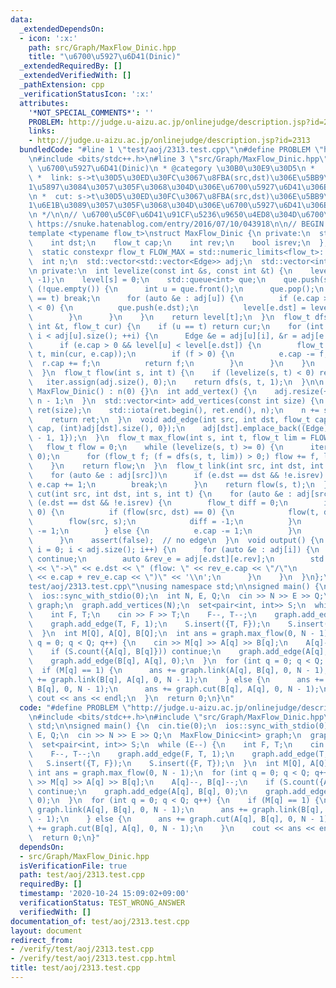 ```yaml
---
data:
  _extendedDependsOn:
  - icon: ':x:'
    path: src/Graph/MaxFlow_Dinic.hpp
    title: "\u6700\u5927\u6D41(Dinic)"
  _extendedRequiredBy: []
  _extendedVerifiedWith: []
  _pathExtension: cpp
  _verificationStatusIcon: ':x:'
  attributes:
    '*NOT_SPECIAL_COMMENTS*': ''
    PROBLEM: http://judge.u-aizu.ac.jp/onlinejudge/description.jsp?id=2313
    links:
    - http://judge.u-aizu.ac.jp/onlinejudge/description.jsp?id=2313
  bundledCode: "#line 1 \"test/aoj/2313.test.cpp\"\n#define PROBLEM \"http://judge.u-aizu.ac.jp/onlinejudge/description.jsp?id=2313\"\
    \n#include <bits/stdc++.h>\n#line 3 \"src/Graph/MaxFlow_Dinic.hpp\"\n/**\n * @title\
    \ \u6700\u5927\u6D41(Dinic)\n * @category \u30B0\u30E9\u30D5\n *   O(V^2 E)\n\
    \ *  link: s->t\u30D5\u30ED\u30FC\u3067\u8FBA(src,dst)\u306E\u5BB9\u91CF\u3092\
    1\u5897\u3084\u3057\u305F\u3068\u304D\u306E\u6700\u5927\u6D41\u306E\u5909\u5316\
    \n *  cut: s->t\u30D5\u30ED\u30FC\u3067\u8FBA(src,dst)\u306E\u5BB9\u91CF\u3092\
    1\u6E1B\u3089\u3057\u305F\u3068\u304D\u306E\u6700\u5927\u6D41\u306E\u5909\u5316\
    \n */\n\n// \u6700\u5C0F\u6D41\u91CF\u5236\u9650\u4ED8\u304D\u6700\u5927\u6D41\
    \ https://snuke.hatenablog.com/entry/2016/07/10/043918\n\n// BEGIN CUT HERE\n\n\
    template <typename flow_t>\nstruct MaxFlow_Dinic {\n private:\n  struct Edge {\n\
    \    int dst;\n    flow_t cap;\n    int rev;\n    bool isrev;\n  };\n\n private:\n\
    \  static constexpr flow_t FLOW_MAX = std::numeric_limits<flow_t>::max() / 2;\n\
    \  int n;\n  std::vector<std::vector<Edge>> adj;\n  std::vector<int> level, iter;\n\
    \n private:\n  int levelize(const int &s, const int &t) {\n    level.assign(n,\
    \ -1);\n    level[s] = 0;\n    std::queue<int> que;\n    que.push(s);\n    while\
    \ (!que.empty()) {\n      int u = que.front();\n      que.pop();\n      if (u\
    \ == t) break;\n      for (auto &e : adj[u]) {\n        if (e.cap > 0 && level[e.dst]\
    \ < 0) {\n          que.push(e.dst);\n          level[e.dst] = level[u] + 1;\n\
    \        }\n      }\n    }\n    return level[t];\n  }\n  flow_t dfs(int u, const\
    \ int &t, flow_t cur) {\n    if (u == t) return cur;\n    for (int &i = iter[u];\
    \ i < adj[u].size(); ++i) {\n      Edge &e = adj[u][i], &r = adj[e.dst][e.rev];\n\
    \      if (e.cap > 0 && level[u] < level[e.dst]) {\n        flow_t f = dfs(e.dst,\
    \ t, min(cur, e.cap));\n        if (f > 0) {\n          e.cap -= f;\n        \
    \  r.cap += f;\n          return f;\n        }\n      }\n    }\n    return flow_t(0);\n\
    \  }\n  flow_t flow(int s, int t) {\n    if (levelize(s, t) < 0) return 0;\n \
    \   iter.assign(adj.size(), 0);\n    return dfs(s, t, 1);\n  }\n\n public:\n \
    \ MaxFlow_Dinic() : n(0) {}\n  int add_vertex() {\n    adj.resize(++n);\n    return\
    \ n - 1;\n  }\n  std::vector<int> add_vertices(const int size) {\n    std::vector<int>\
    \ ret(size);\n    std::iota(ret.begin(), ret.end(), n);\n    n += size;\n    adj.resize(n);\n\
    \    return ret;\n  }\n  void add_edge(int src, int dst, flow_t cap) {\n    adj[src].emplace_back((Edge){dst,\
    \ cap, (int)adj[dst].size(), 0});\n    adj[dst].emplace_back((Edge){src, 0, (int)adj[src].size()\
    \ - 1, 1});\n  }\n  flow_t max_flow(int s, int t, flow_t lim = FLOW_MAX) {\n \
    \   flow_t flow = 0;\n    while (levelize(s, t) >= 0) {\n      iter.assign(n,\
    \ 0);\n      for (flow_t f; (f = dfs(s, t, lim)) > 0;) flow += f, lim -= f;\n\
    \    }\n    return flow;\n  }\n  flow_t link(int src, int dst, int s, int t) {\n\
    \    for (auto &e : adj[src])\n      if (e.dst == dst && !e.isrev) {\n       \
    \ e.cap += 1;\n        break;\n      }\n    return flow(s, t);\n  }\n  flow_t\
    \ cut(int src, int dst, int s, int t) {\n    for (auto &e : adj[src])\n      if\
    \ (e.dst == dst && !e.isrev) {\n        flow_t diff = 0;\n        if (e.cap ==\
    \ 0) {\n          if (flow(src, dst) == 0) {\n            flow(t, dst);\n    \
    \        flow(src, s);\n            diff = -1;\n          }\n          adj[e.dst][e.rev].cap\
    \ -= 1;\n        } else {\n          e.cap -= 1;\n        }\n        return diff;\n\
    \      }\n    assert(false);  // no edge\n  }\n  void output() {\n    for (int\
    \ i = 0; i < adj.size(); i++) {\n      for (auto &e : adj[i]) {\n        if (e.isrev)\
    \ continue;\n        auto &rev_e = adj[e.dst][e.rev];\n        std::cerr << i\
    \ << \"->\" << e.dst << \" (flow: \" << rev_e.cap << \"/\"\n                 \
    \ << e.cap + rev_e.cap << \")\" << '\\n';\n      }\n    }\n  }\n};\n#line 4 \"\
    test/aoj/2313.test.cpp\"\nusing namespace std;\n\nsigned main() {\n  cin.tie(0);\n\
    \  ios::sync_with_stdio(0);\n  int N, E, Q;\n  cin >> N >> E >> Q;\n  MaxFlow_Dinic<int>\
    \ graph;\n  graph.add_vertices(N);\n  set<pair<int, int>> S;\n  while (E--) {\n\
    \    int F, T;\n    cin >> F >> T;\n    F--, T--;\n    graph.add_edge(F, T, 1);\n\
    \    graph.add_edge(T, F, 1);\n    S.insert({T, F});\n    S.insert({F, T});\n\
    \  }\n  int M[Q], A[Q], B[Q];\n  int ans = graph.max_flow(0, N - 1);\n  for (int\
    \ q = 0; q < Q; q++) {\n    cin >> M[q] >> A[q] >> B[q];\n    A[q]--, B[q]--;\n\
    \    if (S.count({A[q], B[q]})) continue;\n    graph.add_edge(A[q], B[q], 0);\n\
    \    graph.add_edge(B[q], A[q], 0);\n  }\n  for (int q = 0; q < Q; q++) {\n  \
    \  if (M[q] == 1) {\n      ans += graph.link(A[q], B[q], 0, N - 1);\n      ans\
    \ += graph.link(B[q], A[q], 0, N - 1);\n    } else {\n      ans += graph.cut(A[q],\
    \ B[q], 0, N - 1);\n      ans += graph.cut(B[q], A[q], 0, N - 1);\n    }\n   \
    \ cout << ans << endl;\n  }\n  return 0;\n}\n"
  code: "#define PROBLEM \"http://judge.u-aizu.ac.jp/onlinejudge/description.jsp?id=2313\"\
    \n#include <bits/stdc++.h>\n#include \"src/Graph/MaxFlow_Dinic.hpp\"\nusing namespace\
    \ std;\n\nsigned main() {\n  cin.tie(0);\n  ios::sync_with_stdio(0);\n  int N,\
    \ E, Q;\n  cin >> N >> E >> Q;\n  MaxFlow_Dinic<int> graph;\n  graph.add_vertices(N);\n\
    \  set<pair<int, int>> S;\n  while (E--) {\n    int F, T;\n    cin >> F >> T;\n\
    \    F--, T--;\n    graph.add_edge(F, T, 1);\n    graph.add_edge(T, F, 1);\n \
    \   S.insert({T, F});\n    S.insert({F, T});\n  }\n  int M[Q], A[Q], B[Q];\n \
    \ int ans = graph.max_flow(0, N - 1);\n  for (int q = 0; q < Q; q++) {\n    cin\
    \ >> M[q] >> A[q] >> B[q];\n    A[q]--, B[q]--;\n    if (S.count({A[q], B[q]}))\
    \ continue;\n    graph.add_edge(A[q], B[q], 0);\n    graph.add_edge(B[q], A[q],\
    \ 0);\n  }\n  for (int q = 0; q < Q; q++) {\n    if (M[q] == 1) {\n      ans +=\
    \ graph.link(A[q], B[q], 0, N - 1);\n      ans += graph.link(B[q], A[q], 0, N\
    \ - 1);\n    } else {\n      ans += graph.cut(A[q], B[q], 0, N - 1);\n      ans\
    \ += graph.cut(B[q], A[q], 0, N - 1);\n    }\n    cout << ans << endl;\n  }\n\
    \  return 0;\n}"
  dependsOn:
  - src/Graph/MaxFlow_Dinic.hpp
  isVerificationFile: true
  path: test/aoj/2313.test.cpp
  requiredBy: []
  timestamp: '2020-10-24 15:09:02+09:00'
  verificationStatus: TEST_WRONG_ANSWER
  verifiedWith: []
documentation_of: test/aoj/2313.test.cpp
layout: document
redirect_from:
- /verify/test/aoj/2313.test.cpp
- /verify/test/aoj/2313.test.cpp.html
title: test/aoj/2313.test.cpp
---
```

